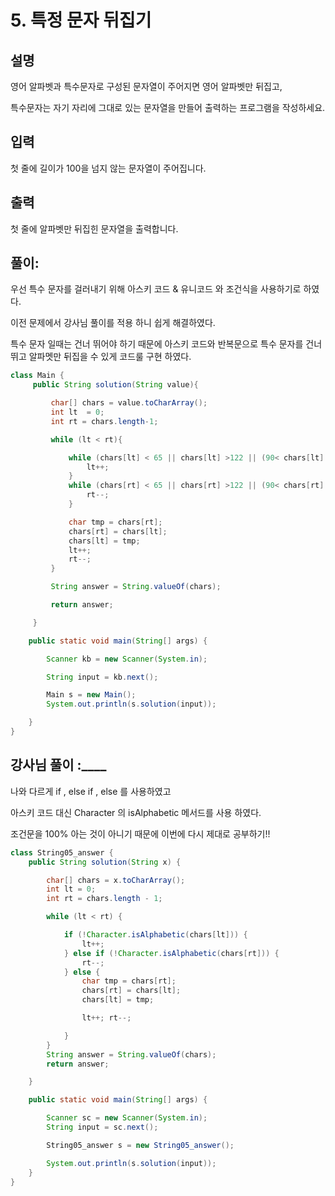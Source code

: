 # 5. 특정 문자 뒤집기

## 설명

영어 알파벳과 특수문자로 구성된 문자열이 주어지면 영어 알파벳만 뒤집고,

특수문자는 자기 자리에 그대로 있는 문자열을 만들어 출력하는 프로그램을 작성하세요.


## 입력
첫 줄에 길이가 100을 넘지 않는 문자열이 주어집니다.


## 출력
첫 줄에 알파벳만 뒤집힌 문자열을 출력합니다.

## 풀이:

우선 특수 문자를 걸러내기 위해  아스키 코드 & 유니코드 와 조건식을 사용하기로 하였다.


이전 문제에서 강사님 풀이를 적용 하니 쉽게 해결하였다.

특수 문자 일때는 건너 뛰어야 하기 때문에
아스키 코드와 반복문으로 특수 문자를 건너 뛰고 알파멧만 뒤집을 수 있게 코드룰 구현 하였다.
```java
class Main {
     public String solution(String value){

         char[] chars = value.toCharArray();
         int lt  = 0;
         int rt = chars.length-1;

         while (lt < rt){

             while (chars[lt] < 65 || chars[lt] >122 || (90< chars[lt] && chars[lt] < 97)){
                 lt++;
             }
             while (chars[rt] < 65 || chars[rt] >122 || (90< chars[rt] && chars[rt] < 97)){
                 rt--;
             }

             char tmp = chars[rt];
             chars[rt] = chars[lt];
             chars[lt] = tmp;
             lt++;
             rt--;
         }

         String answer = String.valueOf(chars);

         return answer;

     }

    public static void main(String[] args) {

        Scanner kb = new Scanner(System.in);

        String input = kb.next();

        Main s = new Main();
        System.out.println(s.solution(input));

    }
}
```

## 강사님 풀이 :____

나와 다르게 if , else if , else 를 사용하였고

아스키 코드 대신 Character 의 isAlphabetic 메서드를 사용 하였다.

조건문을 100% 아는 것이 아니기 때문에 이번에 다시 제대로 공부하기!!


```java
class String05_answer {
    public String solution(String x) {

        char[] chars = x.toCharArray();
        int lt = 0;
        int rt = chars.length - 1;

        while (lt < rt) {

            if (!Character.isAlphabetic(chars[lt])) {
                lt++;
            } else if (!Character.isAlphabetic(chars[rt])) {
                rt--;
            } else {
                char tmp = chars[rt];
                chars[rt] = chars[lt];
                chars[lt] = tmp;

                lt++; rt--;

            }
        }
        String answer = String.valueOf(chars);
        return answer;

    }

    public static void main(String[] args) {

        Scanner sc = new Scanner(System.in);
        String input = sc.next();

        String05_answer s = new String05_answer();

        System.out.println(s.solution(input));
    }
}

```




